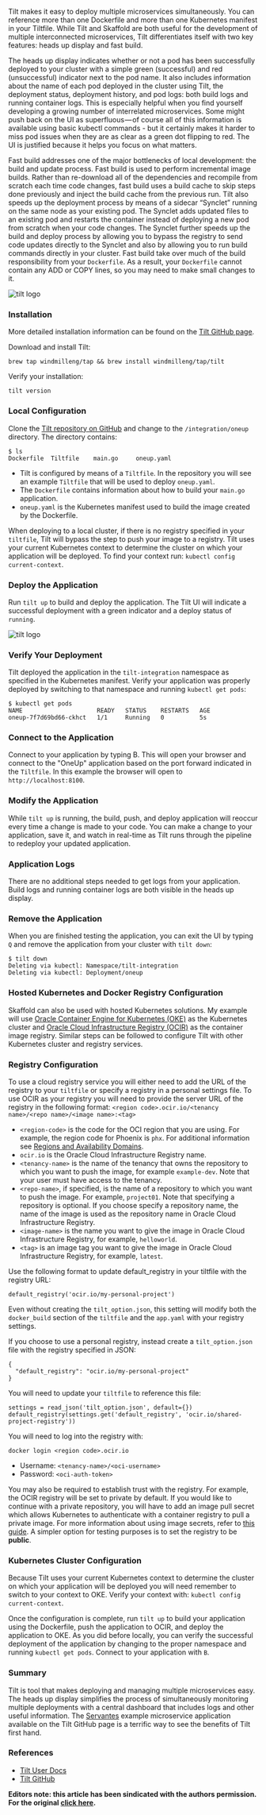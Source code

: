 Tilt makes it easy to deploy multiple microservices simultaneously. You can reference more than one Dockerfile and more than one Kubernetes manifest in your Tiltfile. While Tilt and Skaffold are both useful for the development of multiple interconnected microservices, Tilt differentiates itself with two key features: heads up display and fast build.

The heads up display indicates whether or not a pod has been successfully deployed to your cluster with a simple green (successful) and red (unsuccessful) indicator next to the pod name. It also includes information about the name of each pod deployed in the cluster using Tilt, the deployment status, deployment history, and pod logs: both build logs and running container logs. This is especially helpful when you find yourself developing a growing number of interrelated microservices. Some might push back on the UI as superfluous — of course all of this information is available using basic kubectl commands - but it certainly makes it harder to miss pod issues when they are as clear as a green dot flipping to red. The UI is justified because it helps you focus on what matters.

Fast build addresses one of the major bottlenecks of local development: the build and update process. Fast build is used to perform incremental image builds. Rather than re-download all of the dependencies and recompile from scratch each time code changes, fast build uses a build cache to skip steps done previously and inject the build cache from the previous run. Tilt also speeds up the deployment process by means of a sidecar “Synclet” running on the same node as your existing pod. The Synclet adds updated files to an existing pod and restarts the container instead of deploying a new pod from scratch when your code changes. The Synclet further speeds up the build and deploy process by allowing you to bypass the registry to send code updates directly to the Synclet and also by allowing you to run build commands directly in your cluster. Fast build take over much of the build responsibility from your `Dockerfile`. As a result, your `Dockerfile` cannot contain any ADD or COPY lines, so you may need to make small changes to it.

![tilt logo](images/tilt-logo.png)


### Installation

More detailed installation information can be found on the [Tilt GitHub page](https://github.com/windmilleng/tilt/).

Download and install Tilt:

```
brew tap windmilleng/tap && brew install windmilleng/tap/tilt
```

Verify your installation:

```
tilt version
```

### Local Configuration

Clone the [Tilt repository on GitHub](https://github.com/windmilleng/tilt) and change to the `/integration/oneup` directory. The directory contains:

```
$ ls
Dockerfile	Tiltfile	main.go		oneup.yaml
```

* Tilt is configured by means of a `Tiltfile`. In the repository you will see an example `Tiltfile` that will be used to deploy `oneup.yaml`.
* The `Dockerfile` contains information about how to build your `main.go` application.
* `oneup.yaml` is the Kubernetes manifest used to build the image created by the Dockerfile.


When deploying to a local cluster, if there is no registry specified in your `tiltfile`, Tilt will bypass the step to push your image to a registry. Tilt uses your current Kubernetes context to determine the cluster on which your application will be deployed. To find your context run: `kubectl config current-context`.

### Deploy the Application

Run `tilt up` to build and deploy the application. The Tilt UI will indicate a successful deployment with a green indicator and a deploy status of `running`.

![tilt logo](images/tilt-image.png)

### Verify Your Deployment

Tilt deployed the application in the `tilt-integration` namespace as specified in the Kubernetes manifest. Verify your application was properly deployed by switching to that namespace and running `kubectl get pods`:

```
$ kubectl get pods
NAME                     READY   STATUS    RESTARTS   AGE
oneup-7f7d69bd66-ckhct   1/1     Running   0          5s
```

### Connect to the Application

Connect to your application by typing B. This will open your browser and connect to the "OneUp" application based on the port forward indicated in the `Tiltfile`. In this example the browser will open to `http://localhost:8100`.

### Modify the Application

While `tilt up` is running, the build, push, and deploy application will reoccur every time a change is made to your code. You can make a change to your application, save it, and watch in real-time as Tilt runs through the pipeline to redeploy your updated application.

### Application Logs

There are no additional steps needed to get logs from your application. Build logs and running container logs are both visible in the heads up display.

### Remove the Application

When you are finished testing the application, you can exit the UI by typing `Q` and remove the application from your cluster with `tilt down`:

```
$ tilt down
Deleting via kubectl: Namespace/tilt-integration
Deleting via kubectl: Deployment/oneup
```

### Hosted Kubernetes and Docker Registry Configuration

Skaffold can also be used with hosted Kubernetes solutions. My example will use [Oracle Container Engine for Kubernetes (OKE)](https://docs.cloud.oracle.com/iaas/Content/ContEng/Concepts/contengoverview.htm) as the Kubernetes cluster and [Oracle Cloud Infrastructure Registry (OCIR)](https://docs.cloud.oracle.com/iaas/Content/Registry/Concepts/registryoverview.htm) as the container image registry. Similar steps can be followed to configure Tilt with other Kubernetes cluster and registry services.

### Registry Configuration

To use a cloud registry service you will either need to add the URL of the registry to your `tiltfile` or specify a registry in a personal settings file. To use OCIR as your registry you will need to provide the server URL of the registry in the following format: `<region code>.ocir.io/<tenancy name>/<repo name>/<image name>:<tag>`

* `<region-code>` is the code for the OCI region that you are using. For example, the region code for Phoenix is `phx`. For additional information see [Regions and Availability Domains](https://docs.cloud.oracle.com/iaas/Content/General/Concepts/regions.htm).
* `ocir.io` is the Oracle Cloud Infrastructure Registry name.
* `<tenancy-name>` is the name of the tenancy that owns the repository to which you want to push the image, for example `example-dev`. Note that your user must have access to the tenancy.
* `<repo-name>`, if specified, is the name of a repository to which you want to push the image. For example, `project01`. Note that specifying a repository is optional. If you choose specify a repository name, the name of the image is used as the repository name in Oracle Cloud Infrastructure Registry.
* `<image-name>` is the name you want to give the image in Oracle Cloud Infrastructure Registry, for example, `helloworld`.
* `<tag>` is an image tag you want to give the image in Oracle Cloud Infrastructure Registry, for example, `latest`.

Use the following format to update default_registry in your tiltfile with the registry URL:
```
default_registry('ocir.io/my-personal-project')
```

Even without creating the `tilt_option.json`, this setting will modify both the `docker_build` section of the `tiltfile` and the `app.yaml` with your registry settings.

If you choose to use a personal registry, instead create a `tilt_option.json` file with the registry specified in JSON:

```
{
  "default_registry": "ocir.io/my-personal-project"
}
```

You will need to update your `tiltfile` to reference this file:

```
settings = read_json('tilt_option.json', default={})
default_registry(settings.get('default_registry', 'ocir.io/shared-project-registry'))
```

You will need to log into the registry with:

```
docker login <region code>.ocir.io
```

* Username: `<tenancy-name>/<oci-username>`
* Password: `<oci-auth-token>`


You may also be required to establish trust with the registry. For example, the OCIR registry will be set to private by default. If you would like to continue with a private repository, you will have to add an image pull secret which allows Kubernetes to authenticate with a container registry to pull a private image. For more information about using image secrets, refer to [this guide](https://www.oracle.com/webfolder/technetwork/tutorials/obe/oci/oke-and-registry/index.html). A simpler option for testing purposes is to set the registry to be **public**.

### Kubernetes Cluster Configuration

Because Tilt uses your current Kubernetes context to determine the cluster on which your application will be deployed you will need remember to switch to your context to OKE. Verify your context with: `kubectl config current-context`.

Once the configuration is complete, run `tilt up` to build your application using the Dockerfile, push the application to OCIR, and deploy the application to OKE. As you did before locally, you can verify the successful deployment of the application by changing to the proper namespace and running `kubectl get pods`. Connect to your application with `B`.

### Summary

Tilt is tool that makes deploying and managing multiple microservices easy. The heads up display simplifies the process of simultaneously monitoring multiple deployments with a central dashboard that includes logs and other useful information. The [Servantes](https://github.com/windmilleng/servantes) example microservice application available on the Tilt GitHub page is a terrific way to see the benefits of Tilt first hand.

### References

* [Tilt User Docs](https://docs.tilt.dev/)
* [Tilt GitHub](https://github.com/windmilleng/tilt)

**Editors note: this article has been sindicated with the authors permission. For the original [click here](https://medium.com/@m.r.boxell/inner-loop-container-native-development-with-tilt-47c97fc31918).**

